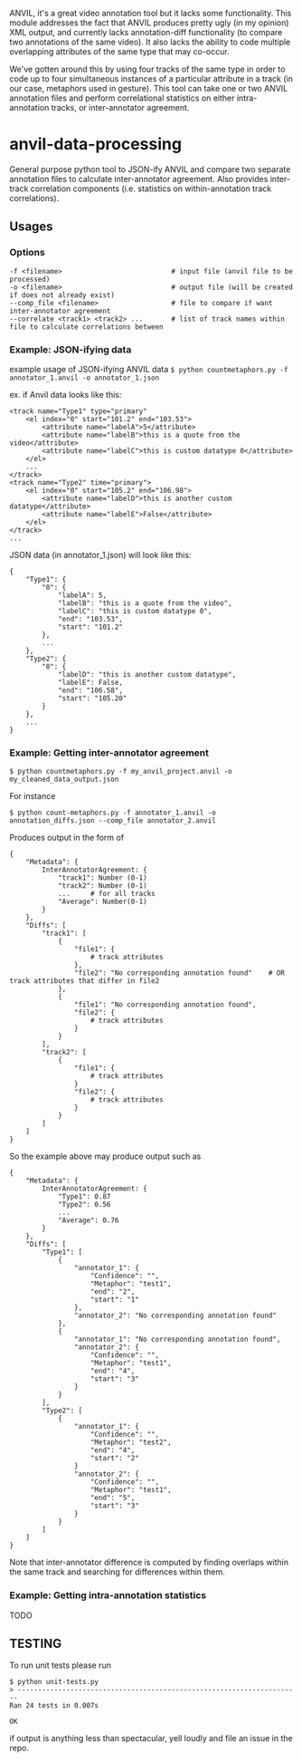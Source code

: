 ANVIL, it's a great video annotation tool but it lacks some functionality. This module addresses the fact that ANVIL produces pretty ugly (in my opinion) XML output, and currently lacks annotation-diff functionality (to compare two annotations of the same video). It also lacks the ability to code multiple overlapping attributes of the same type that may co-occur. 

We've gotten around this by using four tracks of the same type in order to code up to four simultaneous instances of a particular attribute in a track (in our case, metaphors used in gesture). This tool can take one or two ANVIL annotation files and perform correlational statistics on either intra-annotation tracks, or inter-annotator agreement. 

# anvil-data-processing
General purpose python tool to JSON-ify ANVIL and compare two separate annotation files to calculate inter-annotator agreement. Also provides inter-track correlation components (i.e. statistics on within-annotation track correlations). 

## Usages
### Options
```
-f <filename>                           # input file (anvil file to be processed)
-o <filename>                           # output file (will be created if does not already exist)
--comp_file <filename>                  # file to compare if want inter-annotator agreement
--correlate <track1> <track2> ...       # list of track names within file to calculate correlations between
```

### Example: JSON-ifying data

example usage of JSON-ifying ANVIL data
`$ python countmetaphors.py -f annotator_1.anvil -o annotator_1.json`

ex. if Anvil data looks like this:
```
<track name="Type1" type="primary"
    <el index="0" start="101.2" end="103.53">
        <attribute name="labelA">5</attribute>
        <attribute name="labelB">this is a quote from the video</attribute>
        <attribute name="labelC">this is custom datatype 0</attribute>
    </el>
    ...
</track>
<track name="Type2" time="primary">
    <el index="0" start="105.2" end="106.98">
        <attribute name="labelD">this is another custom datatype</attribute>
        <attribute name="labelE">False</attribute>
    </el>
</track>
...
```

JSON data (in annotator_1.json) will look like this:
```
{
    "Type1": {
        "0": {
            "labelA": 5,
            "labelB": "this is a quote from the video",
            "labelC": "this is custom datatype 0",
            "end": "103.53",
            "start": "101.2"
        },
        ...
    },
    "Type2": {
        "0": {
            "labelD": "this is another custom datatype",
            "labelE": False,
            "end": "106.58",
            "start": "105.20"
        }
    },
    ...
}
```

### Example: Getting inter-annotator agreement
` $ python countmetaphors.py -f my_anvil_project.anvil -o my_cleaned_data_output.json `

For instance 
```
$ python count-metaphors.py -f annotator_1.anvil -o annotation_diffs.json --comp_file annotator_2.anvil
```
Produces output in the form of
```
{
    "Metadata": {   
        InterAnnotatorAgreement: {
            "track1": Number (0-1)
            "track2": Number (0-1)
            ...     # for all tracks
            "Average": Number(0-1)
        }
    },
    "Diffs": [
        "track1": [
            {
                "file1": {
                    # track attributes
                },
                "file2": "No corresponding annotation found"    # OR track attributes that differ in file2
            },
            {
                "file1": "No corresponding annotation found",
                "file2": {
                    # track attributes
                }
            }
        ],
        "track2": [
            {
                "file1": {
                    # track attributes
                }
                "file2": {
                    # track attributes
                }
            }            
        ]
    ]
}
```

So the example above may produce output such as
```
{
    "Metadata": {   
        InterAnnotatorAgreement: {
            "Type1": 0.87
            "Type2": 0.56
            ...
            "Average": 0.76
        }
    },
    "Diffs": [
        "Type1": [
            {
                "annotator_1": {
                    "Confidence": "",
                    "Metaphor": "test1",
                    "end": "2",
                    "start": "1"
                },
                "annotator_2": "No corresponding annotation found"
            },
            {
                "annotator_1": "No corresponding annotation found",
                "annotator_2": {
                    "Confidence": "",
                    "Metaphor": "test1",
                    "end": "4",
                    "start": "3"
                }
            }
        ],
        "Type2": [
            {
                "annotator_1": {
                    "Confidence": "",
                    "Metaphor": "test2",
                    "end": "4",
                    "start": "2"
                }
                "annotator_2": {
                    "Confidence": "",
                    "Metaphor": "test1",
                    "end": "5",
                    "start": "3"
                }
            }            
        ]
    ]
}
```
Note that inter-annotator difference is computed by finding overlaps within the same track and searching for differences within them. 


### Example: Getting intra-annotation statistics
 TODO


## TESTING
To run unit tests please run 
```
$ python unit-tests.py
> ----------------------------------------------------------------------
Ran 24 tests in 0.007s

OK
```
if output is anything less than spectacular, yell loudly and file an issue in the repo. 
